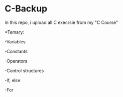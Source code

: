 # C-Backup
In this repo, i upload all C execrsie from my "C Course"

*Temary:

-Variables

-Constants

-Operators

-Control structures

  -If, else
  
  -For
  
